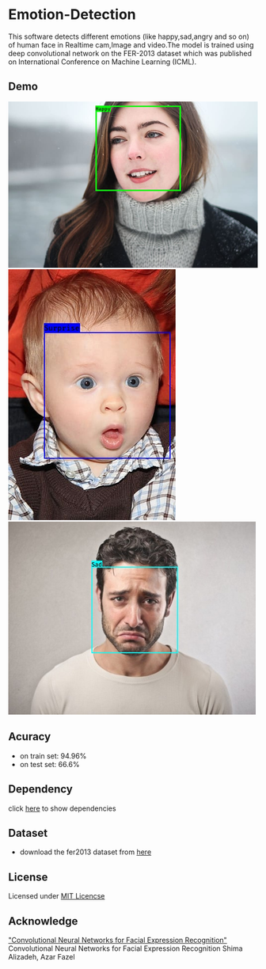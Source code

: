 # Emotion-Detection
This software detects different emotions (like happy,sad,angry and so on) of human face in 
Realtime cam,Image and video.The model is trained using deep convolutional network on the 
FER-2013 dataset which was published on International Conference on Machine Learning (ICML). 

## Demo
![Test image 1](prediction/Happy.jpg)
![Test image 2](prediction/Surprise.jpg)
![Test image 2](prediction/Sad.jpg)

## Acuracy
* on train set: 94.96%
* on test set: 66.6%

## Dependency
 click [here](requirements.txt) to show dependencies 

## Dataset
* download the fer2013 dataset from [here](https://www.kaggle.com/c/challenges-in-representation-learning-facial-expression-recognition-challenge/data)

## License
Licensed under [MIT Licencse](LICENSE.md)

## Acknowledge
["Convolutional Neural Networks for Facial Expression Recognition"](https://arxiv.org/abs/1704.06756) Convolutional Neural Networks for Facial Expression Recognition Shima Alizadeh, Azar Fazel

